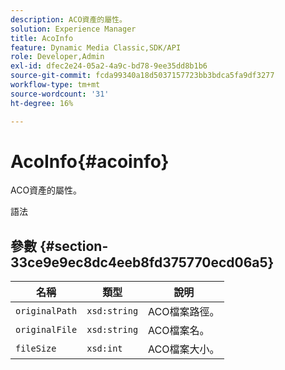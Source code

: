 ```yaml
---
description: ACO資產的屬性。
solution: Experience Manager
title: AcoInfo
feature: Dynamic Media Classic,SDK/API
role: Developer,Admin
exl-id: dfec2e24-05a2-4a9c-bd78-9ee35dd8b1b6
source-git-commit: fcda99340a18d5037157723bb3bdca5fa9df3277
workflow-type: tm+mt
source-wordcount: '31'
ht-degree: 16%

---
```


# AcoInfo{#acoinfo}

ACO資產的屬性。

語法

## 參數 {#section-33ce9e9ec8dc4eeb8fd375770ecd06a5}

| 名稱 | 類型 | 說明 |
|---|---|---|
| `originalPath` | `xsd:string` | ACO檔案路徑。 |
| `originalFile` | `xsd:string` | ACO檔案名。 |
| `fileSize` | `xsd:int` | ACO檔案大小。 |
